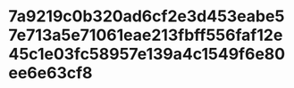 # 7a9219c0b320ad6cf2e3d453eabe57e713a5e71061eae213fbff556faf12e45c1e03fc58957e139a4c1549f6e80ee6e63cf8